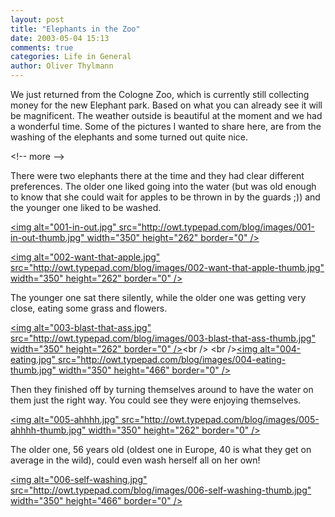 ```yaml
---
layout: post
title: "Elephants in the Zoo"
date: 2003-05-04 15:13
comments: true
categories: Life in General
author: Oliver Thylmann
---
```



We just returned from the Cologne Zoo, which is currently still collecting money for the new Elephant park. Based on what you can already see it will be magnificent. The weather outside is beautiful at the moment and we had a wonderful time. Some of the pictures I wanted to share here, are from the washing of the elephants and some turned out quite nice.


&lt;!-- more --&gt;


There were two elephants there at the time and they had clear different preferences. The older one liked going into the water (but was old enough to know that she could wait for apples to be thrown in by the guards ;)) and the younger one liked to be washed.

[&lt;img alt=&quot;001-in-out.jpg&quot; src=&quot;http://owt.typepad.com/blog/images/001-in-out-thumb.jpg&quot; width=&quot;350&quot; height=&quot;262&quot; border=&quot;0&quot; /&gt;](http://owt.typepad.com/blog/images/001-in-out.jpg)

[&lt;img alt=&quot;002-want-that-apple.jpg&quot; src=&quot;http://owt.typepad.com/blog/images/002-want-that-apple-thumb.jpg&quot; width=&quot;350&quot; height=&quot;262&quot; border=&quot;0&quot; /&gt;](http://owt.typepad.com/blog/images/002-want-that-apple.jpg)

The younger one sat there silently, while the older one was getting very close, eating some grass and flowers. 

[&lt;img alt=&quot;003-blast-that-ass.jpg&quot; src=&quot;http://owt.typepad.com/blog/images/003-blast-that-ass-thumb.jpg&quot; width=&quot;350&quot; height=&quot;262&quot; border=&quot;0&quot; /&gt;](http://owt.typepad.com/blog/images/003-blast-that-ass.jpg)&lt;br /&gt;
&lt;br /&gt;[&lt;img alt=&quot;004-eating.jpg&quot; src=&quot;http://owt.typepad.com/blog/images/004-eating-thumb.jpg&quot; width=&quot;350&quot; height=&quot;466&quot; border=&quot;0&quot; /&gt;](http://owt.typepad.com/blog/images/004-eating.jpg)

Then they finished off by turning themselves around to have the water on them just the right way. You could see they were enjoying themselves.

[&lt;img alt=&quot;005-ahhhh.jpg&quot; src=&quot;http://owt.typepad.com/blog/images/005-ahhhh-thumb.jpg&quot; width=&quot;350&quot; height=&quot;262&quot; border=&quot;0&quot; /&gt;](http://owt.typepad.com/blog/images/005-ahhhh.jpg)

The older one, 56 years old (oldest one in Europe, 40 is what they get on average in the wild), could even wash herself all on her own!

[&lt;img alt=&quot;006-self-washing.jpg&quot; src=&quot;http://owt.typepad.com/blog/images/006-self-washing-thumb.jpg&quot; width=&quot;350&quot; height=&quot;466&quot; border=&quot;0&quot; /&gt;](http://owt.typepad.com/blog/images/006-self-washing.jpg)



